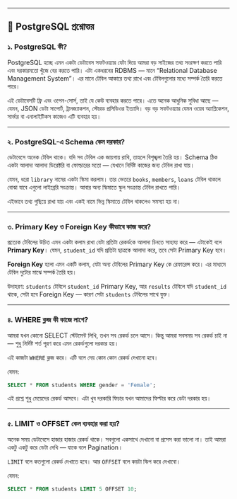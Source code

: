 
---

## 📘 PostgreSQL প্রশ্নোত্তর 

### ১. PostgreSQL কী?

PostgreSQL হচ্ছে এমন একটা ডেটাবেস সফটওয়্যার যেটা দিয়ে আমরা বড় সাইজের তথ্য সংরক্ষণ করতে পারি এবং দরকারমতো খুঁজে বের করতে পারি। এটা একধরনের RDBMS — মানে “Relational Database Management System”। এর মানে টেবিল আকারে তথ্য রাখে এবং টেবিলগুলোর মধ্যে সম্পর্ক তৈরি করতে পারে।

এই ডেটাবেসটি ফ্রি এবং ওপেন-সোর্স, তাই যে কেউ ব্যবহার করতে পারে। এতে অনেক আধুনিক সুবিধা আছে — যেমন, JSON ডেটা সাপোর্ট, ট্রানজ্যাকশন, স্টোরড প্রসিডিওর ইত্যাদি। বড় বড় সফটওয়্যার যেমন ওয়েব অ্যাপ্লিকেশন, সার্ভার বা এনালাইটিকস কাজেও এটি ব্যবহার হয়।

---

### ২. PostgreSQL-এ Schema কেন দরকার?

ডেটাবেসে অনেক টেবিল থাকে। যদি সব টেবিল এক জায়গায় রাখি, তাহলে বিশৃঙ্খলা তৈরি হয়। Schema ঠিক একটা আলাদা আলাদা ডিরেক্টরি বা ফোল্ডারের মতো — যেখানে নির্দিষ্ট কাজের জন্য টেবিল রাখা যায়।

যেমন, ধরো `library` নামের একটা স্কিমা করলাম। তার ভেতরে `books`, `members`, `loans` টেবিল থাকলে বোঝা যাবে এগুলো লাইব্রেরি সংক্রান্ত। আবার অন্য স্কিমাতে স্কুল সংক্রান্ত টেবিল রাখতে পারি।

এইভাবে তথ্য গুছিয়ে রাখা যায় এবং একই নামে ভিন্ন স্কিমাতে টেবিল থাকলেও সমস্যা হয় না।

---

### ৩. Primary Key ও Foreign Key কীভাবে কাজ করে?

প্রত্যেক টেবিলের উচিত এমন একটা কলাম রাখা যেটা প্রতিটা রেকর্ডকে আলাদা চিনতে সাহায্য করে — এটাকেই বলে **Primary Key**। যেমন, `student_id` যদি প্রতিটা ছাত্রকে আলাদা করে, তবে সেটা Primary Key হবে।

**Foreign Key** হলো এমন একটি কলাম, যেটা অন্য টেবিলের Primary Key কে রেফারেন্স করে। এর মাধ্যমে টেবিল দুটোর মাঝে সম্পর্ক তৈরি হয়।

উদাহরণ: `students` টেবিলে `student_id` Primary Key, আর `results` টেবিলে যদি `student_id` থাকে, সেটা হবে Foreign Key — কারণ সেটা `students` টেবিলের সাথে যুক্ত।

---

### ৪. WHERE ক্লজ কী কাজে লাগে?

আমরা যখন কোনো SELECT স্টেটমেন্ট লিখি, তখন সব রেকর্ড চলে আসে। কিন্তু আমরা সবসময় সব রেকর্ড চাই না — শুধু নির্দিষ্ট শর্ত পূরণ করে এমন রেকর্ডগুলো দরকার হয়।

এই কাজটা `WHERE` ক্লজ করে। এটি বলে দেয় কোন কোন রেকর্ড দেখানো হবে।

যেমন:

```sql
SELECT * FROM students WHERE gender = 'Female';
```

এই প্রশ্নে শুধু মেয়েদের রেকর্ড আসবে। এটা খুব দরকারি ফিচার যখন আমাদের ফিল্টার করে ডেটা দরকার হয়।

---

### ৫. LIMIT ও OFFSET কেন ব্যবহার করা হয়?

অনেক সময় ডেটাবেসে হাজার হাজার রেকর্ড থাকে। সবগুলো একসাথে দেখানো বা প্রসেস করা ভালো না। তাই আমরা একটু একটু করে ডেটা দেখি — যাকে বলে Pagination।

`LIMIT` বলে কতগুলো রেকর্ড দেখাতে হবে। আর `OFFSET` বলে কয়টা স্কিপ করে দেখাবো।

যেমন:

```sql
SELECT * FROM students LIMIT 5 OFFSET 10;
```

